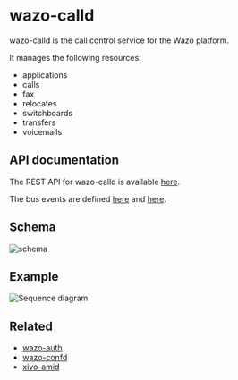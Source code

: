# wazo-calld

wazo-calld is the call control service for the Wazo platform.

It manages the following resources:

* applications
* calls
* fax
* relocates
* switchboards
* transfers
* voicemails

## API documentation

The REST API for wazo-calld is available [here](http://developers.wazo.io/api/application.html#tag/applications).

The bus events are defined [here](https://github.com/wazo-pbx/wazo-calld/blob/master/wazo_calld/plugins/calls/events.yml) and [here](https://github.com/wazo-pbx/wazo-calld/blob/master/wazo_calld/plugins/switchboards/events.yml).

## Schema

![schema](diagram.svg)

## Example

![Sequence diagram](sequence-diagram.svg)

## Related

* [wazo-auth](/overview/authentication.html)
* [wazo-confd](/overview/configuration.html)
* [xivo-amid](/overview/amid.html)
